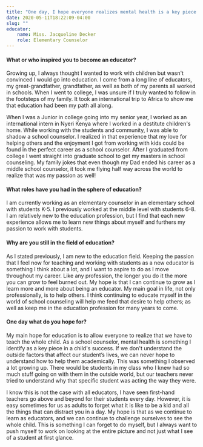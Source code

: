 ```yaml
---
title: "One day, I hope everyone realizes mental health is a key piece in a child's success"
date: 2020-05-11T18:22:09-04:00
slug: ""
educator:
    name: Miss. Jacqueline Decker
    role: Elementary Counselor
---
```


#### What or who inspired you to become an educator?

Growing up, I always thought I wanted to work with children but wasn't convinced I would go into education. I come from a long line of educators, my great-grandfather, grandfather, as well as both of my parents all worked in schools. When I went to college, I was unsure if I truly wanted to follow in the footsteps of my family.  It took an international trip to Africa to show me that education had been my path all along.

When I was a Junior in college going into my senior year, I worked as an international intern in Nyeri Kenya where I worked in a destitute children's home. While working with the students and community, I was able to shadow a school counselor. I realized in that experience that my love for helping others and the enjoyment I got from working with kids could be found in the perfect career as a school counselor. After I graduated from college I went straight into graduate school to get my masters in school counseling. My family jokes that even though my Dad ended his career as a middle school counselor, it took me flying half way across the world to realize that was my passion as well!

#### What roles have you had in the sphere of education?

I am currently working as an elementary counselor in an elementary school with students K-5. I previously worked at the middle level with students 6-8. I am relatively new to the education profession, but I find that each new experience allows me to learn new things about myself and furthers my passion to work with students.

#### Why are you still in the field of education?

As I stated previously, I am new to the education field. Keeping the passion that I feel now for teaching and working with students as a new educator is something I think about a lot, and I want to aspire to do as I move throughout my career. Like any profession, the longer you do it the more you can grow to feel burned out. My hope is that I can continue to grow as I learn more and more about being an educator. My main goal in life, not only professionally, is to help others. I think continuing to educate myself in the world of school counseling will help me feed that desire to help others; as well as keep me in the education profession for many years to come.

#### One day what do you hope for?

My main hope for education is to allow everyone to realize that we have to teach the whole child. As a school counselor, mental health is something I identify as a key piece in a child's success. If we don't understand the outside factors that affect our student’s lives, we can never hope to understand how to help them academically. This was something I observed a lot growing up. There would be students in my class who I knew had so much stuff going on with them in the outside world, but our teachers never tried to understand why that specific student was acting the way they were.

I know this is not the case with all educators, I have seen first-hand teachers go above and beyond for their students every day. However, it is easy sometimes for us as adults to forget what it is like to be a kid and all the things that can distract you in a day. My hope is that as we continue to learn as educators, and we can continue to challenge ourselves to see the whole child. This is something I can forget to do myself, but I always want to push myself to work on looking at the entire picture and not just what I see of a student at first glance.
